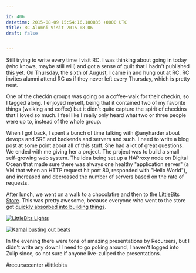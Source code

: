 ```yaml
---

id: 406
datetime: 2015-08-09 15:54:16.180835 +0000 UTC
title: RC Alumni Visit 2015-08-06
draft: false


---
```


Still trying to write every time I visit RC. I was thinking about going in today (who knows, maybe still will) and got a sense of guilt that I hadn't published this yet. On Thursday, the sixth of August, I came in and hung out at RC. RC invites alumni attend RC as if they never left every Thursday, which is pretty neat.

One of the checkin groups was going on a coffee-walk for their checkin, so I tagged along. I enjoyed myself, being that it contained two of my favorite things (walking and coffee) but it didn't quite capture the spirit of checkins that I loved so much. I feel like I really only heard what two or three people were up to, instead of the whole group.

When I got back, I spent a bunch of time talking with @anyharder about devops and SRE and backends and servers and such. I need to write a blog post at some point about all of this stuff. She had a lot of great questions. We ended with me giving her a project. The project was to build a small self-growing web system. The idea being set up a HAProxy node on Digital Ocean that made sure there was always one healthy "application server" (a VM that when an HTTP request hit port 80, responded with "Hello World"), and increased and decreased the number of servers based on the rate of requests.

After lunch, we went on a walk to a chocolatire and then to the [LittleBits Store](http://www.techtimes.com/articles/69829/20150717/littlebits-set-open-first-retail-store-soho-month.htm). This was pretty awesome, because everyone who went to the store got [quickly absorbed into building things](https://youtu.be/cDBzCxJAbRw).

<a data-flickr-embed="true" href="https://www.flickr.com/photos/icco/20388805411/in/datetaken-public/" title="LittleBits Lights"><img src="https://farm1.staticflickr.com/535/20388805411_fea7126d2c_b.jpg" alt="LittleBits Lights"></a><script async src="//embedr.flickr.com/assets/client-code.js" charset="utf-8"></script>

<a data-flickr-embed="true" href="https://www.flickr.com/photos/icco/19759987514/in/datetaken-public/" title="Kamal busting out beats"><img src="https://farm1.staticflickr.com/498/19759987514_f9bfbc3002_b.jpg" alt="Kamal busting out beats"></a><script async src="//embedr.flickr.com/assets/client-code.js" charset="utf-8"></script>

In the evening there were tons of amazing presentations by Recursers, but I didn't write any down! I need to go poking around, I haven't logged into Zulip since, so not sure if anyone live-zuliped the presentations.

#recursecenter #littlebits
